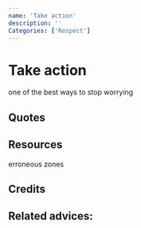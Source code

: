 ```yaml
---
name: 'Take action'
description: ''
Categories: ['Respect']
---
```

# Take action

one of the best ways to stop worrying

## Quotes

## Resources

erroneous zones

## Credits

## Related advices:


